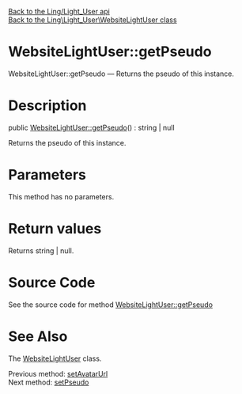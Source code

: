 [Back to the Ling/Light_User api](https://github.com/lingtalfi/Light_User/blob/master/doc/api/Ling/Light_User.md)<br>
[Back to the Ling\Light_User\WebsiteLightUser class](https://github.com/lingtalfi/Light_User/blob/master/doc/api/Ling/Light_User/WebsiteLightUser.md)


WebsiteLightUser::getPseudo
================



WebsiteLightUser::getPseudo — Returns the pseudo of this instance.




Description
================


public [WebsiteLightUser::getPseudo](https://github.com/lingtalfi/Light_User/blob/master/doc/api/Ling/Light_User/WebsiteLightUser/getPseudo.md)() : string | null




Returns the pseudo of this instance.




Parameters
================

This method has no parameters.


Return values
================

Returns string | null.








Source Code
===========
See the source code for method [WebsiteLightUser::getPseudo](https://github.com/lingtalfi/Light_User/blob/master/WebsiteLightUser.php#L325-L328)


See Also
================

The [WebsiteLightUser](https://github.com/lingtalfi/Light_User/blob/master/doc/api/Ling/Light_User/WebsiteLightUser.md) class.

Previous method: [setAvatarUrl](https://github.com/lingtalfi/Light_User/blob/master/doc/api/Ling/Light_User/WebsiteLightUser/setAvatarUrl.md)<br>Next method: [setPseudo](https://github.com/lingtalfi/Light_User/blob/master/doc/api/Ling/Light_User/WebsiteLightUser/setPseudo.md)<br>

